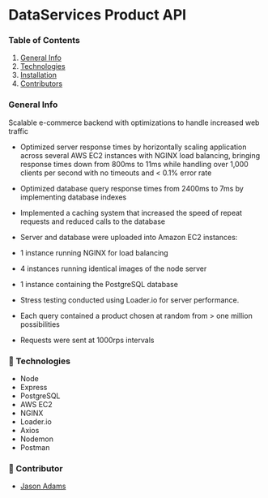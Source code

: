 # DataServices Product API

### Table of Contents

1. [General Info](#🌴-General-Info)
2. [Technologies](#🧪-Technologies)
3. [Installation](#🚀-Installation)
4. [Contributors](#🤝-Contributors)

### General Info

Scalable e-commerce backend with optimizations to handle increased web traffic

* Optimized server response times by horizontally scaling application across several AWS EC2 instances with NGINX load balancing, bringing response times down from 800ms to 11ms while handling over 1,000 clients per second with no timeouts and < 0.1% error rate
* Optimized database query response times from 2400ms to 7ms by implementing database indexes
* Implemented a caching system that increased the speed of repeat requests and reduced calls to the database

* Server and database were uploaded into Amazon EC2 instances:
* 1 instance running NGINX for load balancing
* 4 instances running identical images of the node server
* 1 instance containing the PostgreSQL database
* Stress testing conducted using Loader.io for server performance.
* Each query contained a product chosen at random from > one million possibilities
* Requests were sent at 1000rps intervals




### 🧪 Technologies

* Node
* Express
* PostgreSQL
* AWS EC2
* NGINX
* Loader.io
* Axios
* Nodemon
* Postman

### 🤝 Contributor

- [Jason Adams](https://www.linkedin.com/in/jason-adams-b88086146/)


